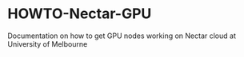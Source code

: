 # HOWTO-Nectar-GPU
Documentation on how to get GPU nodes working on Nectar cloud at University of Melbourne
